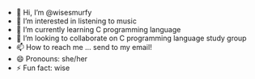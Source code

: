 - 👋 Hi, I’m @wisesmurfy
- 👀 I’m interested in listening to music
- 🌱 I’m currently learning C programming language
- 💞️ I’m looking to collaborate on C programming language study group
- 📫 How to reach me ... send to my email!
- 😄 Pronouns: she/her
- ⚡ Fun fact: wise

<!---
wisesmurfy/wisesmurfy is a ✨ special ✨ repository because its `README.md` (this file) appears on your GitHub profile.
You can click the Preview link to take a look at your changes.
--->

